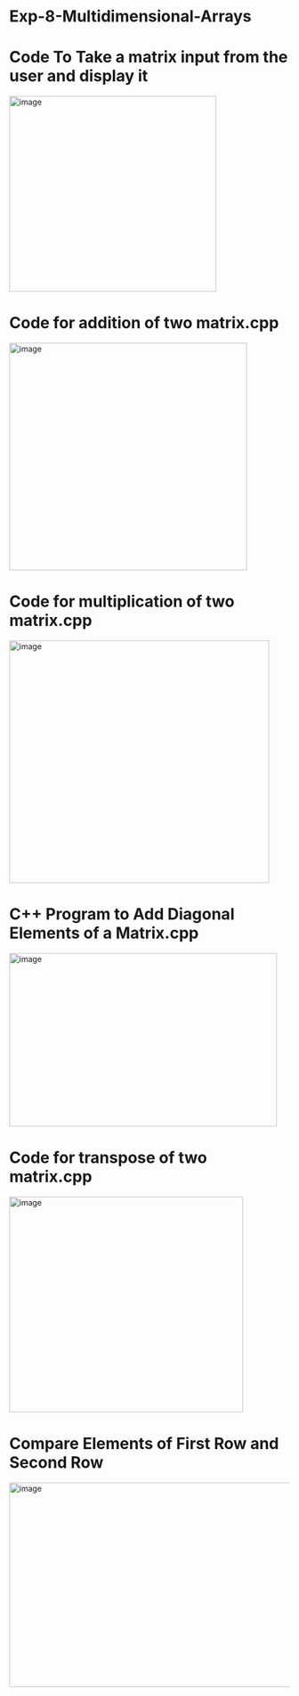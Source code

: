# Exp-8-Multidimensional-Arrays



# Code To Take a matrix input from the user and display it

<img width="372" height="351" alt="image" src="https://github.com/user-attachments/assets/11e49f61-ed29-4a89-bb22-daa4fe46c942" />

# Code for addition of two matrix.cpp

<img width="427" height="408" alt="image" src="https://github.com/user-attachments/assets/dcab2cb9-da24-42d6-830d-0e1e74f7df5b" />

# Code for multiplication of two matrix.cpp

<img width="467" height="435" alt="image" src="https://github.com/user-attachments/assets/d0cdbbad-374b-4eb2-ad47-e03afd3b3513" />

# C++ Program to Add Diagonal Elements of a Matrix.cpp

<img width="481" height="311" alt="image" src="https://github.com/user-attachments/assets/22137091-88f8-419b-8b85-43d9914cdac8" />

# Code for transpose of two matrix.cpp

<img width="420" height="387" alt="image" src="https://github.com/user-attachments/assets/52046eba-f9b0-4a20-bb1c-0432f1790f8f" />

# Compare Elements of First Row and Second Row

<img width="593" height="367" alt="image" src="https://github.com/user-attachments/assets/02b80bc3-8e7c-4053-ba0c-a8508c7d32a9" />



